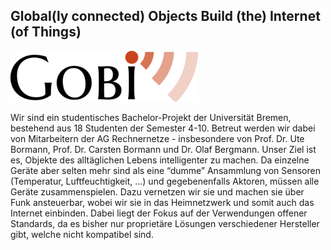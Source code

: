 ## Global(ly connected) Objects Build (the) Internet (of Things)

<p class="logo"><img src="assets/img/gobi.png" /></p>

Wir sind ein studentisches Bachelor-Projekt der Universität Bremen, bestehend aus 18 Studenten der Semester 4-10. Betreut werden wir dabei von Mitarbeitern der AG Rechnernetze - insbesondere von Prof. Dr. Ute Bormann, Prof. Dr. Carsten Bormann und Dr. Olaf Bergmann. Unser Ziel ist es, Objekte des alltäglichen Lebens intelligenter zu machen. Da einzelne Geräte aber selten mehr sind als eine “dumme” Ansammlung von Sensoren (Temperatur, Luftfeuchtigkeit, …) und gegebenenfalls Aktoren, müssen alle Geräte zusammenspielen. Dazu vernetzen wir sie und machen sie über Funk ansteuerbar, wobei wir sie in das Heimnetzwerk und somit auch das Internet einbinden. Dabei liegt der Fokus auf der Verwendungen offener Standards, da es bisher nur proprietäre Lösungen verschiedener Hersteller gibt, welche nicht kompatibel sind. 
